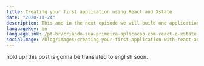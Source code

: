 ```yaml
---
title: Creating your first application using React and Xstate
date: "2020-11-24"
description: This and in the next episode we will build one application using StateChart and Xstate.
languageKey: en
languageLink: /pt-br/criando-sua-primeira-aplicacao-com-react-e-xstate
socialImage: /blog/images/creating-your-first-application-with-react-and-xstate/cats-app-machine.png
---
```


hold up! this post is gonna be translated to english soon.
